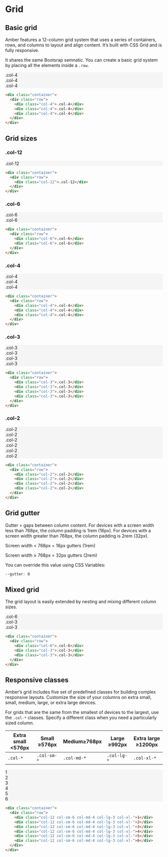 # Grid

<div class="grid">

## Basic grid

Amber features a 12-column grid system that uses a series of containers, rows, and columns to layout and align content. It’s built with CSS Grid and is fully responsive.

It shares the same Bootsrap semnatic. You can create a basic grid system by placing all the elements inside a `.row`.

<article class="grid-card-container row">

<div class="grid-card col-4" style="background-color: #F5F5F5">
<span>.col-4</span>
</div>

<div class="grid-card col-4" style="background-color: #F5F5F5">
<span>.col-4</span>
</div>

<div class="grid-card col-4" style="background-color: #F5F5F5">
<span>.col-4</span>
</div>

</article>

```html
<div class="container">
  <div class="row">
    <div class="col-4">.col-4</div>
    <div class="col-4">.col-4</div>
    <div class="col-4">.col-4</div>
  </div>
</div>
```

## Grid sizes

### .col-12

<article class="grid-card-container row">

<div class="grid-card col-12" style="background-color: #F5F5F5">
<span>.col-12</span>
</div>

</article>

```html
<div class="container">
  <div class="row">
    <div class="col-12">.col-12</div>
  </div>
</div>
```

### .col-6

<article class="grid-card-container row">

<div class="grid-card col-6" style="background-color: #F5F5F5">
<span>.col-6</span>
</div>

<div class="grid-card col-6" style="background-color: #F5F5F5">
<span>.col-6</span>
</div>

</article>

```html
<div class="container">
  <div class="row">
    <div class="col-6">.col-6</div>
    <div class="col-6">.col-6</div>
  </div>
</div>
```

### .col-4

<article class="grid-card-container row">

<div class="grid-card col-4" style="background-color: #F5F5F5">
<span>.col-4</span>
</div>

<div class="grid-card col-4" style="background-color: #F5F5F5">
<span>.col-4</span>
</div>

<div class="grid-card col-4" style="background-color: #F5F5F5">
<span>.col-4</span>
</div>

</article>

```html
<div class="container">
  <div class="row">
    <div class="col-4">.col-4</div>
    <div class="col-4">.col-4</div>
    <div class="col-4">.col-4</div>
  </div>
</div>
```

### .col-3
  
<article class="grid-card-container row">

<div class="grid-card col-3" style="background-color: #F5F5F5">
<span>.col-3</span>
</div>

<div class="grid-card col-3" style="background-color: #F5F5F5">
<span>.col-3</span>
</div>

<div class="grid-card col-3" style="background-color: #F5F5F5">
<span>.col-3</span>
</div>

<div class="grid-card col-3" style="background-color: #F5F5F5">
<span>.col-3</span>
</div>

</article>

```html
<div class="container">
  <div class="row">
    <div class="col-3">.col-3</div>
    <div class="col-3">.col-3</div>
    <div class="col-3">.col-3</div>
    <div class="col-3">.col-3</div>
  </div>
</div>
```

### .col-2

<article class="grid-card-container row">

<div class="grid-card col-2" style="background-color: #F5F5F5">
<span>.col-2</span>
</div>

<div class="grid-card col-2" style="background-color: #F5F5F5">
<span>.col-2</span>
</div>

<div class="grid-card col-2" style="background-color: #F5F5F5">
<span>.col-2</span>
</div>

<div class="grid-card col-2" style="background-color: #F5F5F5">
<span>.col-2</span>
</div>

<div class="grid-card col-2" style="background-color: #F5F5F5">
<span>.col-2</span>
</div>

<div class="grid-card col-2" style="background-color: #F5F5F5">
<span>.col-2</span>
</div>

</article>

```html
<div class="container">
  <div class="row">
    <div class="col-2">.col-2</div>
    <div class="col-2">.col-2</div>
    <div class="col-2">.col-2</div>
    <div class="col-2">.col-2</div>
  </div>
</div>
```

## Grid gutter

Gutter = gaps between column content. For devices with a screen width less than 768px, the column padding is 1rem (16px). For devices with a screen width greater than 768px, the column padding is 2rem (32px).

Screen width < 768px = 16px gutters (1rem)

Screen width ≥ 768px = 32px gutters (2rem)

You can override this value using CSS Variables:

```css
--gutter: 0
```

## Mixed grid

The grid layout is easily extended by nesting and mixing different column sizes.

<article class="grid-card-container row">

<div class="grid-card col-6" style="background-color: #F5F5F5">
<span>.col-6</span>
</div>

<div class="grid-card col-3" style="background-color: #F5F5F5">
<span>.col-3</span>
</div>

<div class="grid-card col-3" style="background-color: #F5F5F5">
<span>.col-3</span>
</div>

</article>

```html
<div class="container">
  <div class="row">
    <div class="col-6">.col-6</div>
    <div class="col-3">.col-3</div>
    <div class="col-3">.col-3</div>
  </div>
</div>
```

## Responsive classes
Amber’s grid includes five set of predefined classes for building complex responsive layouts. Customize the size of your columns on extra small, small, medium, large, or extra large devices.

For grids that are the same from the smallest of devices to the largest, use the `.col-*` classes. Specify a different class when you need a particularly sized column.

| Extra small <576px | Small ≥576px | Medium≥768px | Large ≥992px | Extra large ≥1200px |
|--------------------|--------------|--------------|--------------|---------------------|
| `.col-*`           | `.col-sm-*`  | `.col-md-*`  | `.col-lg-*`  | `.col-xl-*`         |

<article class="grid-card-container row">

<div class="grid-card col-12 col-sm-6 col-md-4 col-lg-3 col-xl-2" style="background-color: #F5F5F5">
<span>1</span>
</div>

<div class="grid-card col-12 col-sm-6 col-md-4 col-lg-3 col-xl-2" style="background-color: #F5F5F5">
<span>2</span>
</div>

<div class="grid-card col-12 col-sm-6 col-md-4 col-lg-3 col-xl-2" style="background-color: #F5F5F5">
<span>3</span>
</div>

<div class="grid-card col-12 col-sm-6 col-md-4 col-lg-3 col-xl-2" style="background-color: #F5F5F5">
<span>4</span>
</div>

<div class="grid-card col-12 col-sm-6 col-md-4 col-lg-3 col-xl-2" style="background-color: #F5F5F5">
<span>5</span>
</div>

<div class="grid-card col-12 col-sm-6 col-md-4 col-lg-3 col-xl-2" style="background-color: #F5F5F5">
<span>6</span>
</div>

</article>

```html
<div class="container">
  <div class="row">
    <div class="col-12 col-sm-6 col-md-4 col-lg-3 col-xl-">1</div>
    <div class="col-12 col-sm-6 col-md-4 col-lg-3 col-xl-">2</div>
    <div class="col-12 col-sm-6 col-md-4 col-lg-3 col-xl-">3</div>
    <div class="col-12 col-sm-6 col-md-4 col-lg-3 col-xl-">4</div>
    <div class="col-12 col-sm-6 col-md-4 col-lg-3 col-xl-">5</div>
    <div class="col-12 col-sm-6 col-md-4 col-lg-3 col-xl-">6</div>
  </div>
</div>
```
  
</div>